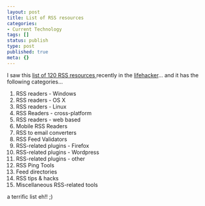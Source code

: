 ```yaml
---
layout: post
title: List of RSS resources
categories:
- Current Technology
tags: []
status: publish
type: post
published: true
meta: {}
---
```

I saw this <a href="http://mashable.com/2007/06/11/rss-toolbox/">list of 120 RSS resources </a>recently in the <a href="http://www.lifehack.org/articles/technology/120-rss-resources.html">lifehacker</a>... and it has the following categories...
<ol>
	<li>RSS readers - Windows</li>
	<li>RSS readers - OS X</li>
	<li>RSS readers - Linux</li>
	<li>RSS Readers - cross-platform</li>
	<li>RSS readers - web based</li>
	<li>Mobile RSS Readers</li>
	<li>RSS to email converters</li>
	<li>RSS Feed Validators</li>
	<li>RSS-related plugins - Firefox</li>
	<li>RSS-related plugins - Wordpress</li>
	<li>RSS-related plugins - other</li>
	<li>RSS Ping Tools</li>
	<li>Feed directories</li>
	<li>RSS tips &amp; hacks</li>
	<li>Miscellaneous RSS-related tools</li>
</ol>
a terrific list eh!! ;)
